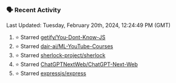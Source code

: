 ### 🗣 Recent Activity

<!--RECENT_ACTIVITY:last_update-->
Last Updated: Tuesday, February 20th, 2024, 12:24:49 PM (GMT)
<!--RECENT_ACTIVITY:last_update_end-->
<!--RECENT_ACTIVITY:start-->
1. ⭐ Starred [getify/You-Dont-Know-JS](https://github.com/getify/You-Dont-Know-JS)<br>
2. ⭐ Starred [dair-ai/ML-YouTube-Courses](https://github.com/dair-ai/ML-YouTube-Courses)<br>
3. ⭐ Starred [sherlock-project/sherlock](https://github.com/sherlock-project/sherlock)<br>
4. ⭐ Starred [ChatGPTNextWeb/ChatGPT-Next-Web](https://github.com/ChatGPTNextWeb/ChatGPT-Next-Web)<br>
5. ⭐ Starred [expressjs/express](https://github.com/expressjs/express)<br>
<!--RECENT_ACTIVITY:end-->
